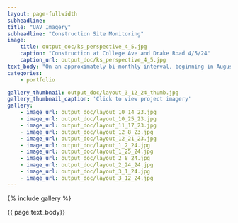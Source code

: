 ```yaml
---
layout: page-fullwidth
subheadline:  
title: "UAV Imagery"
subheadline: "Construction Site Monitoring"
image: 
    title: output_doc/ks_perspective_4_5.jpg
    caption: "Construction at College Ave and Drake Road 4/5/24"
    caption_url: output_doc/ks_perspective_4_5.jpg
text_body: "On an approximately bi-monthly interval, beginning in August 2023, I collected UAV imagery of an active construction site in Fort Collins, Colorado. In preperation for this project, The mission a gridded flight plan was created using ancient.lands and imported into Litchi to set camera and timing parameters. Using Litchi, the plan was flown with a DJI Air 2S and used virtual stick control to capture replicatable imagery over the target site. The imagery was captured as raw files and processed using Rawtherapee to output jpg files. Finally, using WebODM an orthomosaic geoTiff and processing report were generated for each flight."
categories:
    - portfolio

gallery_thumbnail: output_doc/layout_3_12_24_thumb.jpg
gallery_thumbnail_caption: 'Click to view project imagery'
gallery:
    - image_url: output_doc/layout_10_14_23.jpg
    - image_url: output_doc/layout_10_25_23.jpg
    - image_url: output_doc/layout_11_17_23.jpg
    - image_url: output_doc/layout_12_8_23.jpg
    - image_url: output_doc/layout_12_21_23.jpg
    - image_url: output_doc/layout_1_2_24.jpg
    - image_url: output_doc/layout_1_25_24.jpg
    - image_url: output_doc/layout_2_8_24.jpg
    - image_url: output_doc/layout_2_24_24.jpg
    - image_url: output_doc/layout_3_1_24.jpg
    - image_url: output_doc/layout_3_12_24.jpg
---
```


<div class="row">
  <div class="medium-6 columns t60">
    {% include gallery %}
  </div>

  <div class="medium-6 columns t80">
    <p class="font-size-h4">{{ page.text_body}}</p>
  </div>
</div>
